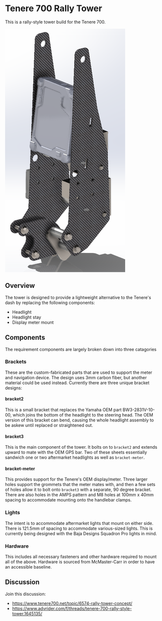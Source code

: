 # Tenere 700 Rally Tower

This is a rally-style tower build for the Tenere 700.

![Tower concept](images/concept/v03-rear.png)

## Overview

The tower is designed to provide a lightweight alternative to the Tenere's dash by replacing the following components:
- Headlight
- Headlight stay
- Display meter mount

## Components
The requirement components are largely broken down into three catagories
### Brackets
These are the custom-fabricated parts that are used to support the meter and navigation device. The design uses 3mm carbon fiber, but another material could be used instead. Currently there are three unique bracket designs:
#### bracket2
This is a small bracket that replaces the Yamaha OEM part BW3-2831V-10-00, which joins the bottom of the headlight to the steering head. The OEM version of this bracket can bend, causing the whole headlight assembly to be askew until replaced or straightened out.
#### bracket3
This is the main component of the tower. It bolts on to `bracket2` and extends upward to mate with the OEM GPS bar. Two of these sheets essentially sandwich one or two aftermarket headlights as well as `bracket-meter`.
#### bracket-meter
This provides support for the Tenere's OEM display/meter. Three larger holes support the grommets that the meter mates with, and then a few sets of holes allow it to bolt onto `bracket3` with a separate, 90 degree bracket. There are also holes in the AMPS pattern and M8 holes at 100mm x 40mm spacing to accommodate mounting onto the handlebar clamps. 
### Lights
The intent is to accommodate aftermarket lights that mount on either side. There is 121.5mm of spacing to accommodate various-sized lights. This is currently being designed with the Baja Designs Squadron Pro lights in mind.
### Hardware
This includes all necessary fasteners and other hardware required to mount all of the above. Hardware is sourced from McMaster-Carr in order to have an accessible baseline.

## Discussion
Join this discussion:
- https://www.tenere700.net/topic/6574-rally-tower-concept/
- https://www.advrider.com/f/threads/tenere-700-rally-style-tower.1645135/
